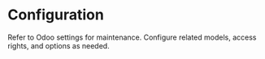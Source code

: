 # Configuration

Refer to Odoo settings for maintenance. Configure related models, access rights, and options as needed.
